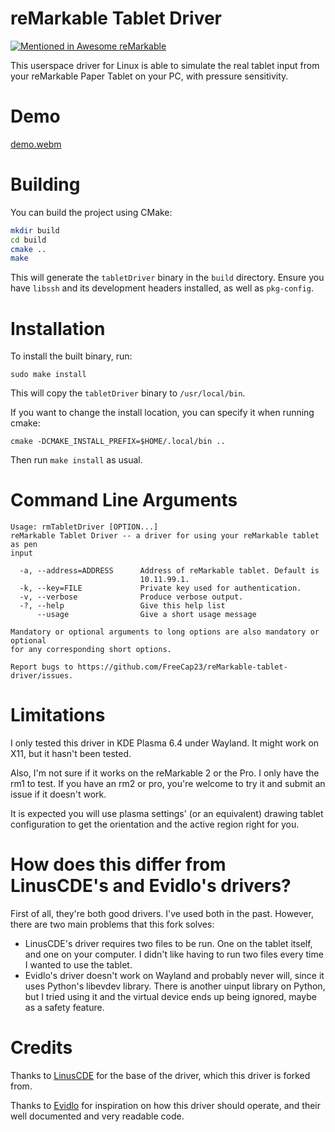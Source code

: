 # reMarkable Tablet Driver
[![Mentioned in Awesome reMarkable](https://awesome.re/mentioned-badge.svg)](https://github.com/reHackable/awesome-reMarkable)

This userspace driver for Linux is able to simulate the real tablet input from your reMarkable Paper Tablet on your PC, with pressure sensitivity.

# Demo
[demo.webm](https://github.com/user-attachments/assets/274d3eca-30fb-4983-9589-b4b68bbfb49e)

# Building
You can build the project using CMake:

```sh
mkdir build
cd build
cmake ..
make
```

This will generate the `tabletDriver` binary in the `build` directory. Ensure you have `libssh` and its development headers installed, as well as `pkg-config`.

# Installation

To install the built binary, run:

```
sudo make install
```

This will copy the `tabletDriver` binary to `/usr/local/bin`.

If you want to change the install location, you can specify it when running cmake:

```
cmake -DCMAKE_INSTALL_PREFIX=$HOME/.local/bin ..
```

Then run `make install` as usual.

# Command Line Arguments
```
Usage: rmTabletDriver [OPTION...]
reMarkable Tablet Driver -- a driver for using your reMarkable tablet as pen
input

  -a, --address=ADDRESS      Address of reMarkable tablet. Default is
                             10.11.99.1.
  -k, --key=FILE             Private key used for authentication.
  -v, --verbose              Produce verbose output.
  -?, --help                 Give this help list
      --usage                Give a short usage message

Mandatory or optional arguments to long options are also mandatory or optional
for any corresponding short options.

Report bugs to https://github.com/FreeCap23/reMarkable-tablet-driver/issues.
```

# Limitations
I only tested this driver in KDE Plasma 6.4 under Wayland. It might work on X11, but it hasn't been tested.

Also, I'm not sure if it works on the reMarkable 2 or the Pro. I only have the rm1 to test. If you have an rm2 or pro, you're welcome to try it and submit an issue if it doesn't work.

It is expected you will use plasma settings' (or an equivalent) drawing tablet configuration to get the orientation and the active region right for you. 

# How does this differ from LinusCDE's and Evidlo's drivers?
First of all, they're both good drivers. I've used both in the past. However, there are two main problems that this fork solves:
- LinusCDE's driver requires two files to be run. One on the tablet itself, and one on your computer. I didn't like having to run two files every time I wanted to use the tablet.
- Evidlo's driver doesn't work on Wayland and probably never will, since it uses Python's libevdev library. There is another uinput library on Python, but I tried using it and the virtual device ends up being ignored, maybe as a safety feature.


# Credits
Thanks to [LinusCDE](https://github.com/LinusCDE/rmTabletDriver) for the base of the driver, which this driver is forked from.

Thanks to [Evidlo](https://github.com/Evidlo/remarkable_mouse) for inspiration on how this driver should operate, and their well documented and very readable code.
